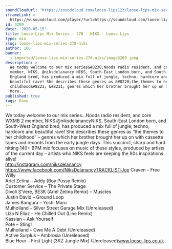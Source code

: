 ```yaml
---
soundCloudUrl: 'https://soundcloud.com/loose-lips123/loose-lips-mix-series-278-niks'
iframeLink: >-
  https://w.soundcloud.com/player/?url=https://soundcloud.com/loose-lips123/loose-lips-mix-series-278-niks&color=00aabb&auto_play=false&hide_related=false&show_comments=true&show_user=true&show_reposts=false
id: 3209
date: '2020-05-15'
title: Loose Lips Mix Series - 278 - NIKS - Loose Lips
type: mix
slug: loose-lips-mix-series-278-niks
author: 100
banner:
  - imported/loose-lips-mix-series-278-niks/image3209.jpeg
description: >-
  We today welcome to our mix series&#8230;Noods radio resident, and core WXMB 2
  member, NIKS. @niksdelanancy NIKS, South-East London born, and South-West
  England bred, has produced a mix full of jungle, techno, hardcore and
  beautiful rave! She describes these genres as &#8220;the themes to her
  childhood&#8221; &#8211; genres which her brother brought her up on [...]Read
  More...
published: true
tags: Rave
---
```

We today welcome to our mix series…Noods radio resident, and core WXMB 2 member, NIKS.@niksdelanancyNIKS, South-East London born, and South-West England bred, has produced a mix full of jungle, techno, hardcore and beautiful rave! She describes these genres as “the themes to her childhood” – genres which her brother brought her up on with cassette tapes and records from the early jungle days. This succinct, sharp and hard hitting 140+ BPM mix focuses on music of these styles, produced by artists of the current day – artists who NIKS feels are keeping the 90s inspirations alive!  
http://instagram.com/niksdelanancy  
https://www.facebook.com/NiksDelanancyTRACKLIST:Joe Craven – Free Willy  
Ariel Zetina – Addy (Boy Pussy Remix)  
Customer Service – The Private Stage  
Divoli S’Vere, BE3K (Ariel Zetina Remix) – Muscles  
Justin David – Ground Loop  
James Bangura – Yoshi Maru  
Mulholland – Silver Street Garage Mix (Unreleased)  
Liza N Eliaz – He Chilled Out (Line Remix)  
Kassian – Ask Yourself  
Pote – Sting!  
Mulholland – Owe Me A Debt (Unreleased)  
Active Surplus – Ambrosia (Unreleased)  
Blue Hour – First Light (3KZ Jungle Mix) (Unreleased)www.loose-lips.co.uk